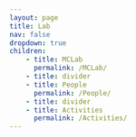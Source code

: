 ```yaml
---
layout: page
title: Lab
nav: false
dropdown: true
children: 
    - title: MCLab
      permalink: /MCLab/
    - title: divider
    - title: People
      permalink: /People/
    - title: divider
    - title: Activities
      permalink: /Activities/
---
```

